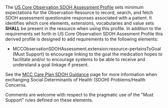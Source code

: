 The [US Core Observation SDOH Assessment Profile](http://hl7.org/fhir/us/core/StructureDefinition/us-core-observation-sdoh-assessment) sets minimum expectations for the Observation Resource to record, search, and fetch SDOH assessment questionaire responses associated with a patient. It identifies which core elements, extensions, vocabularies and value sets **SHALL** be present in the resource when using this profile. In addition to the requirements set forth in US Core Observation SDOH Assesment Profile this derived profile is designed to add requirements to the following elements:
* MCCObservationSDOHAssessment.extension:resource-pertainsToGoal (Must Support) to encourage linking to the goal the medication hopes to facilitate and/or to encourage systems to be able to receive and understand a goal linkage if present.

See the [MCC Care Plan SDOH Guidance](https://build.fhir.org/ig/HL7/fhir-us-mcc/branches/master/mcc_care_plan_sdoh_guidance.html) page for more information when exchanging Social Determinants of Health (SDOH) Problems/Health Concerns.

Comments are welcome with respect to the pragmatic use of the "Must Support" rules defined on these elements.